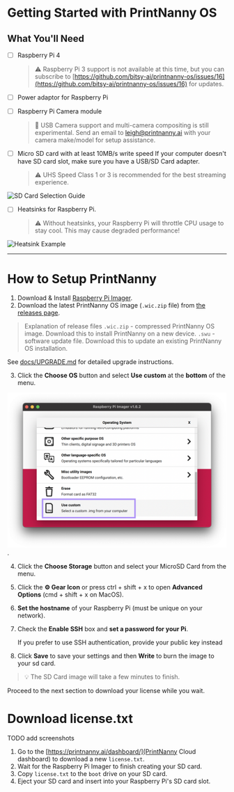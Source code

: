 # Getting Started with PrintNanny OS

## What You'll Need

- [ ] Raspberry Pi 4

    > ⚠️ Raspberry Pi 3 support is not available at this time, but you can subscribe to [https://github.com/bitsy-ai/printnanny-os/issues/16](https://github.com/bitsy-ai/printnanny-os/issues/16) for updates. 
    
- [ ] Power adaptor for Raspberry Pi

- [ ] Raspberry Pi Camera module
    > 📸 USB Camera support and multi-camera compositing is still experimental. Send an email to leigh@printnanny.ai with your camera make/model for setup assistance.

- [ ] Micro SD card with at least 10MB/s write speed
If your computer doesn't have SD card slot, make sure you have a USB/SD Card adapter.

    > ⚠️ UHS Speed Class 1 or 3 is recommended for the best streaming experience.

![SD Card Selection Guide](/images/sdcard-speeds.png|width=300px)

- [ ] Heatsinks for Raspberry Pi. 

    > ⚠️ Without heatsinks, your Raspberry Pi will throttle CPU usage to stay cool. This may cause degraded performance! 
 
 ![Heatsink Example](/images/heatsink-example.jpg)

---

# How to Setup PrintNanny

1. Download & Install [Raspberry Pi Imager](https://www.raspberrypi.com/software/).
2. Download the latest PrintNanny OS image (`.wic.zip` file) from [the releases page](https://github.com/bitsy-ai/printnanny-os/releases).

> Explanation of release files
> `.wic.zip` - compressed PrintNanny OS image. Download this to install PrintNanny on a new device.
> `.swu` - software update file. Download this to update an existing PrintNanny OS installation.

See [docs/UPGRADE.md](docs/UPGRADE.md) for detailed upgrade instructions.

3. Click the **Choose OS** button and select **Use custom** at the **bottom** of the menu.

![Selecting the custom menu in Raspberry Pi Imager](/images/rpi-imager-select-custom.png).

4. Click the **Choose Storage** button and select your MicroSD Card from the menu.
5. Click the **⚙️ Gear Icon** or press ctrl + shift + x to open **Advanced Options** (cmd + shift + x on MacOS).
6. **Set the hostname** of your Raspberry Pi (must be unique on your network).
7. Check the **Enable SSH** box and **set a password for your Pi**.

    If you prefer to use SSH authentication, provide your public key instead
8. Click **Save** to save your settings and then **Write** to burn the image to your sd card.

> 💡 The SD Card image will take a few minutes to finish. 

Proceed to the next section to download your license while you wait.

# Download license.txt

TODO add screenshots

1. Go to the [https://printnanny.ai/dashboard/](PrintNanny Cloud dashboard) to download a new `license.txt`.
2. Wait for the Raspberry Pi Imager to finish creating your SD card.
3. Copy `license.txt` to the `boot` drive on your SD card.
4. Eject your SD card and insert into your Raspberry Pi's SD card slot.
